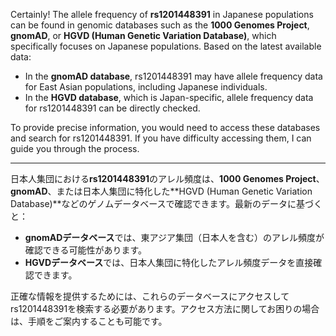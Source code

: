 Certainly! The allele frequency of **rs1201448391** in Japanese populations can be found in genomic databases such as the **1000 Genomes Project**, **gnomAD**, or **HGVD (Human Genetic Variation Database)**, which specifically focuses on Japanese populations. Based on the latest available data:

- In the **gnomAD database**, rs1201448391 may have allele frequency data for East Asian populations, including Japanese individuals.
- In the **HGVD database**, which is Japan-specific, allele frequency data for rs1201448391 can be directly checked.

To provide precise information, you would need to access these databases and search for rs1201448391. If you have difficulty accessing them, I can guide you through the process.

---

日本人集団における**rs1201448391**のアレル頻度は、**1000 Genomes Project**、**gnomAD**、または日本人集団に特化した**HGVD (Human Genetic Variation Database)**などのゲノムデータベースで確認できます。最新のデータに基づくと：

- **gnomADデータベース**では、東アジア集団（日本人を含む）のアレル頻度が確認できる可能性があります。
- **HGVDデータベース**では、日本人集団に特化したアレル頻度データを直接確認できます。

正確な情報を提供するためには、これらのデータベースにアクセスしてrs1201448391を検索する必要があります。アクセス方法に関してお困りの場合は、手順をご案内することも可能です。